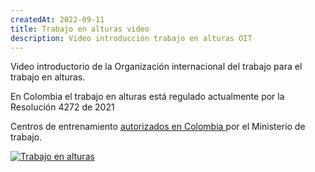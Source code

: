 ```yaml
---
createdAt: 2022-09-11
title: Trabajo en alturas video
description: Video introducción trabajo en alturas OIT
---
```

V﻿ideo introductorio de la Organización internacional del trabajo para el trabajo en alturas.

E﻿n Colombia el trabajo en alturas está regulado actualmente por la Resolución 4272 de 2021

C﻿entros de entrenamiento [autorizados en Colombia ](https://app2.mintrabajo.gov.co/CentrosEntrenamiento/oferentes.aspx) por el Ministerio de trabajo.

[![T﻿rabajo en alturas](http://img.youtube.com/vi/ybSsMoNyyL0/0.jpg)](https://www.youtube.com/watch?v=ybSsMoNyyL0&t=5s "T﻿rabajo en alturas")

